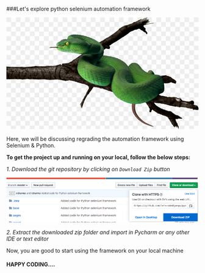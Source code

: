 ###Let's explore python selenium automation framework

<img src=pythonlogo.jpg style="height:20%">

Here, we will be discussing regrading the automation framework using Selenium & Python.

**To get the project up and running on your local, follow the below steps:**

*_1. Download the git repository by clicking on `Download Zip` button_*

<img src=downloadzip.png>

*_2. Extract the downloaded zip folder and import in Pycharm or any other IDE or text editor_*

Now, you are good to start using the framework on your local machine

#### HAPPY CODING....
